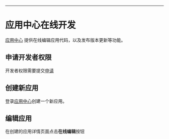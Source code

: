 
---

# 应用中心在线开发

[应用中心](http://store.thingsroot.com) 提供在线编辑应用代码，以及发布版本更新等功能。


## 申请开发者权限

开发者权限需要提交[申请](http://store.thingsroot.com/reg)


## 创建新应用

登录[应用中心](http://store.thingsroot.com)创建一个新应用。


## 编辑应用

在创建的应用详情页面点击**在线编辑**按钮





